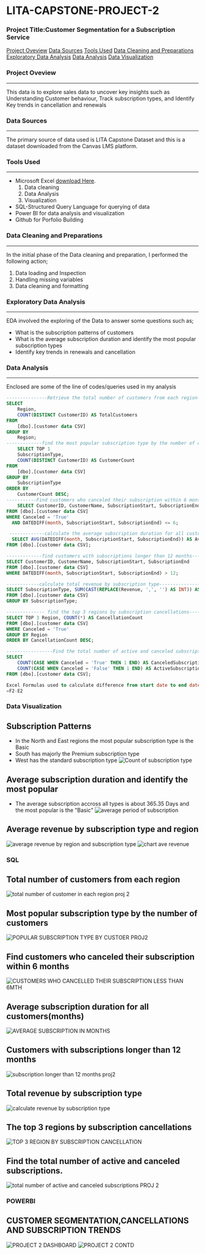 # LITA-CAPSTONE-PROJECT-2

### Project Title:Customer Segmentation for a Subscription Service
[Project Oveview](#project_overview)
[Data Sources](#data-sources)
[Tools Used](#tools-used)
[Data Cleaning and Preparations](#data-cleaning-and-preparations)
[Exploratory Data Analysis](#exploratory-data-analysis)
[Data Analysis](#data-analysis)
[Data Visualization](#Data-visualization)
### Project Oveview
---
This data is to explore sales data to uncover key insights such as Understanding Customer behaviour, Track subscription types, and Identify Key trends in cancellation and renewals

### Data Sources
---
The primary source of data used is LITA Capstone Dataset and this is a dataset downloaded from the Canvas LMS platform.

### Tools Used
---
- Microsoft Excel [download Here](https://www.microsoft.com).
  1. Data cleaning
  2. Data Analysis
  3. Visualization
- SQL-Structured Query Language for querying of data
- Power BI for data analysis and visualization
- Github for Porfolio Building
  
### Data Cleaning and Preparations
---
In the initial phase of the Data cleaning and preparation, I performed the following action;
1. Data loading and Inspection
2. Handling missing variables
3. Data cleaning and formatting

### Exploratory Data Analysis
---
EDA involved the exploring of the Data to answer some questions such as;
- What is the subscription patterns of customers
- What is the average subscription duration and identify the most popular subscription types
- Identify key trends in renewals and cancellation

### Data Analysis
---
Enclosed are some of the line of codes/queries used in my analysis
```SQL
---------------Retrieve the total number of customers from each region--------
SELECT 
    Region,
    COUNT(DISTINCT CustomerID) AS TotalCustomers
FROM 
    [dbo].[customer data CSV]
GROUP BY 
    Region;
-------------find the most popular subscription type by the number of customers-----------
	SELECT TOP 1
    SubscriptionType,
    COUNT(DISTINCT CustomerID) AS CustomerCount
FROM 
    [dbo].[customer data CSV]
GROUP BY 
    SubscriptionType
ORDER BY 
    CustomerCount DESC;
-----------Find customers who canceled their subscription within 6 months---------
	SELECT CustomerID, CustomerName, SubscriptionStart, SubscriptionEnd
FROM [dbo].[customer data CSV]
WHERE Canceled = 'True'
  AND DATEDIFF(month, SubscriptionStart, SubscriptionEnd) <= 6;

 -------------calculate the average subscription duration for all customers------
  SELECT AVG(DATEDIFF(month, SubscriptionStart, SubscriptionEnd)) AS AverageSubscriptionDuration
FROM [dbo].[customer data CSV];

-------------find customers with subscriptions longer than 12 months-------------
SELECT CustomerID, CustomerName, SubscriptionStart, SubscriptionEnd
FROM [dbo].[customer data CSV]
WHERE DATEDIFF(month, SubscriptionStart, SubscriptionEnd) > 12;

------------calculate total revenue by subscription type---------------
SELECT SubscriptionType, SUM(CAST(REPLACE(Revenue, ',', '') AS INT)) AS TotalRevenue
FROM [dbo].[customer data CSV]
GROUP BY SubscriptionType;

-------------- find the top 3 regions by subscription cancellations------------
SELECT TOP 3 Region, COUNT(*) AS CancellationCount
FROM [dbo].[customer data CSV]
WHERE Canceled = 'True'
GROUP BY Region
ORDER BY CancellationCount DESC;

-----------------Find the total number of active and canceled subscriptions--------------
SELECT 
    COUNT(CASE WHEN Canceled = 'True' THEN 1 END) AS CanceledSubscriptions,
    COUNT(CASE WHEN Canceled = 'False' THEN 1 END) AS ActiveSubscriptions
FROM [dbo].[customer data CSV];

Excel Formulas used to calculate difference from start date to end date
=F2-E2

```
### Data Visualization
## Subscription Patterns
- In the North and East regions the most popular subscription type is the Basic
- South has majorly the Premium subscription type
- West has the standard subscription type
  ![Count of subscription type](https://github.com/user-attachments/assets/20b771c1-97b7-4392-80d7-97d0adaf714c)
## Average subscription duration and identify the most popular 
- The average subscription accross all types is about 365.35 Days and the most popular is the "Basic"
![average period of subscription](https://github.com/user-attachments/assets/2ac8aa68-54ff-4892-bad0-126cc981b06f)
## Average revenue by subscription type and region
![average revenue by region and subscription type](https://github.com/user-attachments/assets/3ecb3212-af99-485e-a6e8-2e71bd2f7848)
![chart ave  revenue](https://github.com/user-attachments/assets/61534b6e-2e28-40a6-b05b-2e11f1cc44d1)

### SQL
## Total number of customers from each region
![total number of customer in each region proj 2](https://github.com/user-attachments/assets/cadeea92-51df-489f-9a11-1f952d610641)
##  Most popular subscription type by the number of customers
![POPULAR SUBSCRIPTION TYPE BY CUSTOER PROJ2](https://github.com/user-attachments/assets/36e19086-f092-4674-86c3-5d9836541657)
## Find customers who canceled their subscription within 6 months
![CUSTOMERS WHO CANCELLED THEIR SUBSCRIPTION LESS THAN 6MTH](https://github.com/user-attachments/assets/824a3b76-ec47-4222-b5e3-cc0ea354975b)
## Average subscription duration for all customers(months)
![AVERAGE SUBSCRIPTION IN MONTHS](https://github.com/user-attachments/assets/02904a89-0589-4330-b5ce-ad248d04bfc4)
## Customers with subscriptions longer than 12 months
![subscription longer than 12 months proj2](https://github.com/user-attachments/assets/da2dda84-70fb-42d4-9272-a07465bf7441)
## Total revenue by subscription type
![calculate revenue by subscription type](https://github.com/user-attachments/assets/9ae84e65-752c-4a3a-9450-b19a431f5974)
## The top 3 regions by subscription cancellations
![TOP 3 REGION BY SUBSCRIPTION CANCELLATION](https://github.com/user-attachments/assets/eaf5b385-5596-482a-b643-b91efa298266)
## Find the total number of active and canceled subscriptions.
![total number of active and canceled subscriptions  PROJ 2](https://github.com/user-attachments/assets/dde4585c-4ef5-4a9b-9418-0d4891fb78f2)

### POWERBI
## CUSTOMER SEGMENTATION,CANCELLATIONS AND SUBSCRIPTION TRENDS
![PROJECT 2 DASHBOARD](https://github.com/user-attachments/assets/06e3e061-b366-460e-8188-263e904f3caf)
![PROJECT 2 CONTD](https://github.com/user-attachments/assets/451b91b3-76ec-4e5d-b0a6-41911fcfb6d4)
